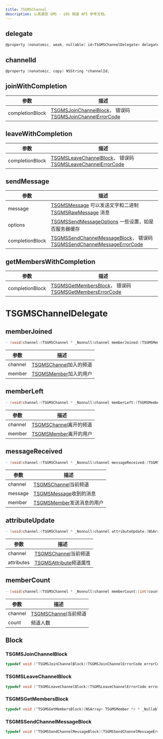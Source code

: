 ```yaml
---
title: TSGMSChannel
description: 认真通信 GMS - iOS 频道 API 参考文档。
---
```


## delegate
```objectivec
@property (nonatomic, weak, nullable) id<TSGMSChannelDelegate> delegate;
```
## channelId
```objectivec
@property (nonatomic, copy) NSString *channelId;
```

## joinWithCompletion
|  参数   | 描述  |
|  ----  | ----  |
| completionBlock  | [TSGMSJoinChannelBlock](#tsgmsjoinchannelblock)， 错误码[TSGMSJoinChannelErrorCode](./TSGMSEnum.md/#tsgmsjoinchannelerrorcode) |

## leaveWithCompletion
|  参数   | 描述  |
|  ----  | ----  |
| completionBlock  | [TSGMSLeaveChannelBlock](#tsgmsleavechannelblock)， 错误码[TSGMSLeaveChannelErrorCode](./TSGMSEnum.md/#tsgmsleavechannelerrorcode) |

## sendMessage
|  参数   | 描述  |
|  ----  | ----  |
| message  | [TSGMSMessage](./TSGMSModel.md/#tsgmsmessage) 可以发送文字和二进制 [TSGMSRawMessage](./TSGMSModel.md/#tsgmsrawmessage) 消息 |
| options  | [TSGMSSendMessageOptions](./TSGMSModel.md/#tsgmssendmessageoptions) 一些设置，如是否服务器缓存 |
| completionBlock  | [TSGMSSendChannelMessageBlock](#tsgmssendchannelmessageblock)， 错误码[TSGMSSendChannelMessageErrorCode](./TSGMSEnum.md/#tsgmsgetmemberserrorcode) |

## getMembersWithCompletion
|  参数   | 描述  |
|  ----  | ----  |
| completionBlock  | [TSGMSGetMembersBlock](#tsgmsgetmembersblock)， 错误码[TSGMSGetMembersErrorCode](./TSGMSEnum.md/#tsgmsgetmemberserrorcode) |

# TSGMSChannelDelegate

## memberJoined
```objectivec
- (void)channel:(TSGMSChannel * _Nonnull)channel memberJoined:(TSGMSMember * _Nonnull)member;
```
|  参数   | 描述  |
|  ----  | ----  |
| channel  | [TSGMSChannel](#)加入的频道 |
| member  | [TSGMSMember](./TSGMSModel.md/#tsgmsmember)加入的用户 |

## memberLeft
```objectivec
- (void)channel:(TSGMSChannel * _Nonnull)channel memberLeft:(TSGMSMember * _Nonnull)member;
```
|  参数   | 描述  |
|  ----  | ----  |
| channel  | [TSGMSChannel](#)离开的频道 |
| member  | [TSGMSMember](./TSGMSModel.md/#tsgmsmember)离开的用户 |

## messageReceived
```objectivec
- (void)channel:(TSGMSChannel * _Nonnull)channel messageReceived:(TSGMSMessage * _Nonnull)message fromMember:(TSGMSMember * _Nonnull)member;
```
|  参数   | 描述  |
|  ----  | ----  |
| channel  | [TSGMSChannel](#)当前频道 |
| message  | [TSGMSMessage](./TSGMSModel.md/#tsgmsmessage)收到的消息 |
| member  | [TSGMSMember](./TSGMSModel.md/#tsgmsmember)发送消息的用户 |

## attributeUpdate
```objectivec
- (void)channel:(TSGMSChannel * _Nonnull)channel attributeUpdate:(NSArray< TSGMSAttribute *> * _Nonnull)attributes;
```
|  参数   | 描述  |
|  ----  | ----  |
| channel  | [TSGMSChannel](#)当前频道 |
| attributes  | [TSGMSAttribute](./TSGMSModel.md/#tsgmsattribute)频道属性 |

## memberCount
```objectivec
- (void)channel:(TSGMSChannel * _Nonnull)channel memberCount:(int)count;
```
|  参数   | 描述  |
|  ----  | ----  |
| channel  | [TSGMSChannel](#)当前频道 |
| count  | 频道人数 |


## Block
### TSGMSJoinChannelBlock
```objectivec
typedef void (^TSGMSJoinChannelBlock)(TSGMSJoinChannelErrorCode errorCode);
```
### TSGMSLeaveChannelBlock
```objectivec
typedef void (^TSGMSLeaveChannelBlock)(TSGMSLeaveChannelErrorCode errorCode);
```
### TSGMSGetMembersBlock
```objectivec
typedef void (^TSGMSGetMembersBlock)(NSArray< TSGMSMember *> * _Nullable members, TSGMSGetMembersErrorCode errorCode);
```
### TSGMSSendChannelMessageBlock
```objectivec
typedef void (^TSGMSSendChannelMessageBlock)(TSGMSSendChannelMessageErrorCode errorCode);
```
